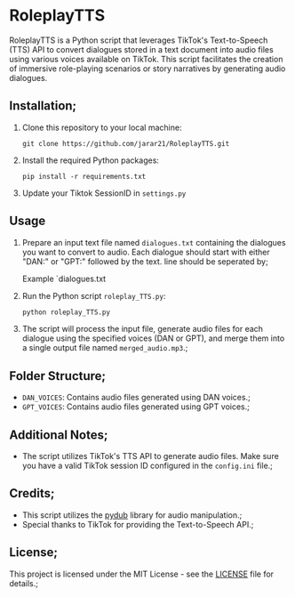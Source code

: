 # RoleplayTTS

RoleplayTTS is a Python script that leverages TikTok's Text-to-Speech (TTS) API to convert dialogues stored in a text document into audio files using various voices available on TikTok. This script facilitates the creation of immersive role-playing scenarios or story narratives by generating audio dialogues.

## Installation;

1. Clone this repository to your local machine:

   ```bash;
   git clone https://github.com/jarar21/RoleplayTTS.git

2. Install the required Python packages:

   ```bash;
   pip install -r requirements.txt

3. Update your Tiktok SessionID in `settings.py`

## Usage

1. Prepare an input text file named `dialogues.txt` containing the dialogues you want to convert to audio. Each dialogue should start with either "DAN:" or "GPT:" followed by the text. line should be seperated by;

   Example `dialogues.txt

2. Run the Python script `roleplay_TTS.py`:

   ```bash
   python roleplay_TTS.py

3. The script will process the input file, generate audio files for each dialogue using the specified voices (DAN or GPT), and merge them into a single output file named `merged_audio.mp3`.;

## Folder Structure;

- `DAN_VOICES`: Contains audio files generated using DAN voices.;
- `GPT_VOICES`: Contains audio files generated using GPT voices.;

## Additional Notes;

- The script utilizes TikTok's TTS API to generate audio files. Make sure you have a valid TikTok session ID configured in the `config.ini` file.;

## Credits;

- This script utilizes the [pydub](https://github.com/jiaaro/pydub) library for audio manipulation.;
- Special thanks to TikTok for providing the Text-to-Speech API.;

## License;

This project is licensed under the MIT License - see the [LICENSE](LICENSE) file for details.;

